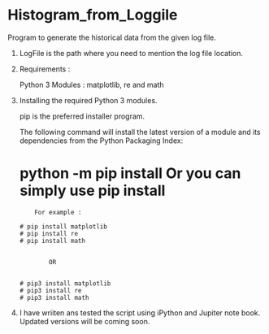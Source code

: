 # Histogram_from_Loggile

Program to generate the historical data from the given log file.

1. LogFile is the path where you need to mention the log file location.

2. Requirements :

   Python 3
   Modules : matplotlib, re and math

3. Installing the required Python 3 modules.
 
   pip is the preferred installer program. 

   The following command will install the latest version of a module and its dependencies from the Python Packaging   Index:

      # python -m pip install <SomePackage> Or you can simply use  pip install <SomePackage>
  
           For example :       

       # pip install matplotlib
       # pip install re
       # pip install math


               OR
 

       # pip3 install matplotlib
       # pip3 install re
       # pip3 install math
    


4. I have wriiten ans tested the script using iPython and Jupiter note book. Updated versions will be coming soon.

